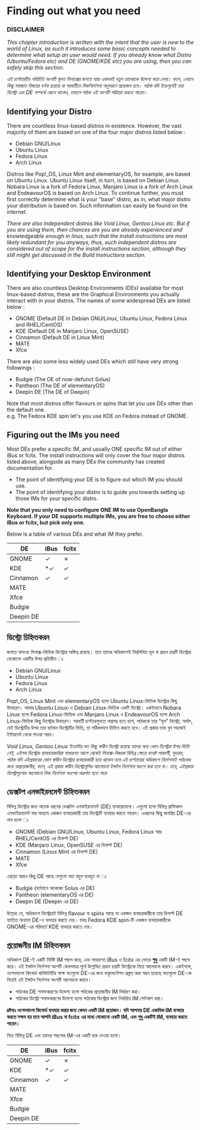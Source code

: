# Finding out what you need
### DISCLAIMER
*This chapter introduction is written with the intent that the user is new to the world of Linux, as such it introduces some basic concepts needed to determine what setup an user would need. If you already know what Distro (Ubuntu/Fedora etc) and DE (GNOME/KDE etc) you are using, then you can safely skip this section.*

*এই চাপ্ট্যারটির পরিচিতি অংশটি মূলত লিনাক্সের জগতে যারা একদমই নতুন তাদেরকে উদ্দেশ্য করে লেখা। ফলে, এখানে কিছু সহজাত বিষয়ের বর্ণনা রয়েছে যা পরবর্তীতে দিকনির্দেশনা অনুসরণে প্রয়োজন হবে। পাঠক যদি ইতঃপূর্বেই তার ডিস্ট্রো এবং DE সম্পর্কে জেনে থাকেন, তাহলে পাঠক এই অংশটি পরিহার করতে পারেন।*

## Identifying your Distro
There are countless linux-based distros in existence. However, the vast majority of them are based on one of the four major distros listed below :
- Debian GNU/Linux
- Ubuntu Linux
- Fedora Linux
- Arch Linux

Distros like Pop!_OS, Linux Mint and elementaryOS, for example, are based on Ubuntu Linux. Ubuntu Linux itself, in turn, is based on Debian Linux. Nobara Linux is a fork of Fedora Linux, Manjaro Linux is a fork of Arch Linux and EndeavourOS is based on Arch Linux.
To continue further, you must first correctly determine what is your "base" distro, as in, what major distro your distribution is based on. Such information can easily be found on the internet. 

*There are also independent distros like Void Linux, Gentoo Linux etc. But if you are using them, then chances are you are already experienced and knowledgeable enough in linux, such that the install instructions are most likely redundant for you anyways, thus, such independent distros are considered out of scope for the install instructions section, although they still might get discussed in the Build Instructions section.*

## Identifying your Desktop Environment
There are also countless Desktop Environments (DEs) available for most linux-based distros, these are the Graphical Environments you actually interact with in your distros. The names of some widespread DEs are listed below :
- GNOME (Default DE in Debian GNU/Linux, Ubuntu Linux, Fedora Linux and RHEL/CentOS)
- KDE (Default DE in Manjaro Linux, OpenSUSE)
- Cinnamon (Default DE in Linux Mint)
- MATE
- Xfce

There are also some less widely used DEs which still have very strong followings :
- Budgie (The DE of now-defunct Solus)
- Pantheon (The DE of elementaryOS)
- Deepin DE (The DE of Deepin)

Note that most distros offer flavours or spins that let you use DEs other than the default one.
\
e.g. The Fedora KDE spin let's you use KDE on Fedora instead of GNOME.

## Figuring out the IMs you need
Most DEs prefer a specific IM, and usually ONE specific IM out of either iBus or fcitx. The install instructions will only cover the four major distros listed above, alongside as many DEs the community has created documentation for.

- The point of identifying your DE is to figure out which IM you should use.
- The point of identifying your distro is to guide you towards setting up those IMs for your specific distro.

**Note that you only need to configure ONE IM to use OpenBangla Keyboard. If your DE supports multiple IMs, you are free to choose either iBus or fcitx, but pick only one.**

Below is a table of various DEs and what IM they prefer.

| DE      |iBus     |fcitx    |
|---------|---------|---------|
|GNOME    | &check; | &cross; |
|KDE      | *&check;| &check; |
|Cinnamon | &check; | &check; |
|MATE     |         |         |
|Xfce     |         |         |
|Budgie   |         |         |
|Deepin DE|         |         |


## ডিস্ট্রো চি‌হ্নিতকরন
জগতে অসংখ্য লিনাক্স-ভিত্তিক ডিস্ট্রোর অস্তিত্ব রয়েছে। তবে তাদের অধিকাংশই নিম্নলিখিত মূল বা প্রধান চারটি ডিস্ট্রোর যেকোনো একটির উপর প্রতিষ্ঠিত ঃ
- Debian GNU/Linux
- Ubuntu Linux
- Fedora Linux
- Arch Linux

Pop!_OS, Linux Mint এবং elementaryOS হলো Ubuntu Linux-ভিত্তিক ডিস্ট্রোর কিছু উদাহরণ। আবার Ubuntu Linux-ও Debian Linux-ভিত্তিক একটি ডিস্ট্রো। একইভাবে Nobara Linux হলো Fedora Linux-ভিত্তিক এবং Manjaro Linux ও EndeavourOS হলো Arch Linux-ভিত্তিক কিছু ডিস্ট্রোর উদাহরণ।
পরবর্তী চাপ্ট্যারগুলতে অগ্রসর হতে হলে, পাঠককে তার “মূল” ডিস্ট্রো, অর্থাৎ, যেই ডিস্ট্রোটির উপর তার বর্তমান ডিস্ট্রোটির ভিত্তি, তা সঠিকভাবে চি‌হ্নিত করতে হবে। এই প্রকার তথ্য খুব সহজেই ইন্টারনেট থেকে পাওয়া সম্ভব।

*Void Linux, Gentoo Linux ইত্যাদির মত কিছু স্বাধীন ডিস্ট্রো রয়েছে যাদের অন্য কোন ডিস্ট্রোর উপর ভিত্তি নেই, এইসব ডিস্ট্রোর ব্যাবহারকারিরা সাধারণত আগে থেকেই লিনাক্স-বিষয়ক বিভিন্ন ক্ষেত্রে যথেষ্ট পারদর্শী, সুতরাং, পাঠক যদি এইপ্রকারের কোন স্বাধীন ডিস্ট্রোর ব্যবহারকারী হয়ে থাকেন তবে এই চাপ্ট্যারের অধিকাংশ নির্দেশনাই পাঠকের জন্য অপ্রয়োজনীয়, ফলে, এই প্রকার স্বাধীন ডিস্ট্রোগুলির আলোচনা ইন্সটল নির্দেশনা অংশে করা হবে না। তবে, এইপ্রকার ডিস্ট্রোগুলোর আলোচনা বিল্ড নির্দেশনা অংশের অন্তর্গত হতে পারে*

## ডেক্সটপ এনভাইরনমেন্ট চি‌হ্নিতকরন
বিভিন্ন ডিস্ট্রোর জন্য অনেক ধরনের ডেক্সটপ এনভাইরনমেন্ট (DE) ব্যবহারযোগ্য। এগুলো হলো বিভিন্ন গ্রাফিকাল এনভাইরনমেন্ট যার মাধ্যমে একজন ব্যবহারকারী তার ডিস্ট্রোটি ব্যবহার করতে পারেন। এধরনের কিছু জনপ্রিয় DE-এর নাম হলো ঃ

- GNOME (Debian GNU/Linux, Ubuntu Linux, Fedora Linux আর RHEL/CentOS এর ডিফল্ট DE)
- KDE (Manjaro Linux, OpenSUSE এর ডিফল্ট DE)
- Cinnamon (Linux Mint এর ডিফল্ট DE)
- MATE
- Xfce

এছাড়া আরও কিছু DE আছে যেগুলো অত বহুল ব্যবহৃত না ঃ

- Budgie (বর্তমানে অকেজো Solus এর DE)
- Pantheon (elementaryOS এর DE)
- Deepin DE (Deepin এর DE)

উল্লেখ্য যে, অধিকাংশ ডিস্ট্রোরই বিভিন্ন flavour বা spins আছে যা একজন ব্যবহারকারীকে তার ডিফল্ট DE ব্যাতিত অন্যান্য DE-ও ব্যবহার করতে দেয়।
যথাঃ Fedora KDE spin-টি একজন ব্যবহারকারীকে GNOME-এর পরিবর্তে KDE ব্যবহার করতে দেয়।

## প্রয়োজনীয় IM চি‌হ্নিতকরন
অধিকাংশ DE-ই একটি নির্দিষ্ট IM পছন্দ করে, এবং সাধারণত iBus ও fcitx এর ভেতর **শুধু** একটি IM-ই পছন্দ করে। এই ইন্সটল নির্দেশনা অংশটি কেবলমাত্র পূর্বে উল্লেখিত প্রধান চারটি ডিস্ট্রোকে নিয়ে আলোচনা করবে। একইসঙ্গে, ওপেনবাংলা কিবোর্ড কমিউনিটির পক্ষে যতগুলো DE-এর জন্য ডকুমেন্টেশন প্রস্তুত করা সম্ভব হয়েছে অতগুলো DE-কে নিয়েই এই ইন্সটল নির্দেশনা অংশটি আলোচনা করবে।

- পাঠকের DE শনাক্তকরণের উদ্দেশ্য হলো পাঠকের প্রয়োজনীয় IM নির্ধারণ করা।
- পাঠকের ডিস্ট্রো শনাক্তকরণের উদ্দেশ্য হলো পাঠকের ডিস্ট্রোর জন্য নির্ধারিত IM সেটআপ করা।

**দ্রষ্টব্যঃ ওপেনবাংলা কিবোর্ড ব্যবহার করার জন্য কেমন একটি IM প্রয়োজন। যদি আপনার DE একাধিক IM ব্যবহার করতে সক্ষম হয় তবে আপনি iBus বা fcitx এর মধ্যে যেকোনো একটি IM, এবং শুধু একটিই IM, ব্যবহার করতে পারেন।**

নিচে বিভিন্ন DE এবং তাদের পছন্দের IM-এর একটি ছক দেওয়া হলো।

| DE      |iBus     |fcitx    |
|---------|---------|---------|
|GNOME    | &check; | &cross; |
|KDE      | *&check;| &check; |
|Cinnamon | &check; | &check; |
|MATE     |         |         |
|Xfce     |         |         |
|Budgie   |         |         |
|Deepin DE|         |         |

